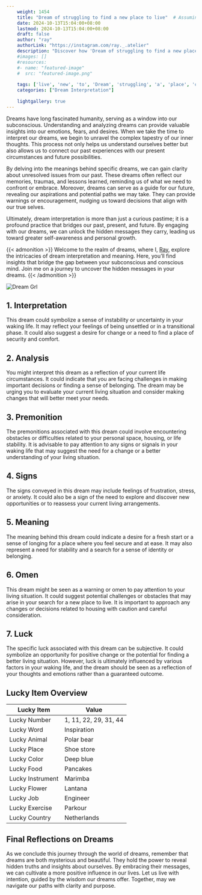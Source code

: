 ```yaml
---
    weight: 1454
    title: "Dream of struggling to find a new place to live"  # Assuming 'title' column exists
    date: 2024-10-13T15:04:00+08:00
    lastmod: 2024-10-13T15:04:00+08:00
    draft: false
    author: "ray"
    authorLink: "https://instagram.com/ray._.atelier"
    description: "Discover how 'Dream of struggling to find a new place to live' can interpret your future and uncover its significant meanings in your life."
    #images: []
    #resources:
    #- name: "featured-image"
    #  src: "featured-image.png"
    
    tags: ['live', 'new', 'to', 'Dream', 'struggling', 'a', 'place', 'of', 'find']
    categories: ["Dream Interpretation"]
    
    lightgallery: true
---
```

    
Dreams have long fascinated humanity, serving as a window into our subconscious. Understanding and analyzing dreams can provide valuable insights into our emotions, fears, and desires. When we take the time to interpret our dreams, we begin to unravel the complex tapestry of our inner thoughts. This process not only helps us understand ourselves better but also allows us to connect our past experiences with our present circumstances and future possibilities.

By delving into the meanings behind specific dreams, we can gain clarity about unresolved issues from our past. These dreams often reflect our memories, traumas, and lessons learned, reminding us of what we need to confront or embrace. Moreover, dreams can serve as a guide for our future, revealing our aspirations and potential paths we may take. They can provide warnings or encouragement, nudging us toward decisions that align with our true selves.

Ultimately, dream interpretation is more than just a curious pastime; it is a profound practice that bridges our past, present, and future. By engaging with our dreams, we can unlock the hidden messages they carry, leading us toward greater self-awareness and personal growth.

{{< admonition >}}
Welcome to the realm of dreams, where I, [Ray](https://instagram.com/ray._.atelier), explore the intricacies of dream interpretation and meaning. Here, you’ll find insights that bridge the gap between your subconscious and conscious mind. Join me on a journey to uncover the hidden messages in your dreams.
{{< /admonition >}}

![Dream Grl](https://cdn.pixabay.com/photo/2017/11/02/03/35/gothic-2910057_1280.jpg "Dream Grl")

## 1. Interpretation
 This dream could symbolize a sense of instability or uncertainty in your waking life. It may reflect your feelings of being unsettled or in a transitional phase. It could also suggest a desire for change or a need to find a place of security and comfort.

## 2. Analysis
 You might interpret this dream as a reflection of your current life circumstances. It could indicate that you are facing challenges in making important decisions or finding a sense of belonging. The dream may be urging you to evaluate your current living situation and consider making changes that will better meet your needs.

## 3. Premonition
 The premonitions associated with this dream could involve encountering obstacles or difficulties related to your personal space, housing, or life stability. It is advisable to pay attention to any signs or signals in your waking life that may suggest the need for a change or a better understanding of your living situation.

## 4. Signs
 The signs conveyed in this dream may include feelings of frustration, stress, or anxiety. It could also be a sign of the need to explore and discover new opportunities or to reassess your current living arrangements.

## 5. Meaning
 The meaning behind this dream could indicate a desire for a fresh start or a sense of longing for a place where you feel secure and at ease. It may also represent a need for stability and a search for a sense of identity or belonging.

## 6. Omen
 This dream might be seen as a warning or omen to pay attention to your living situation. It could suggest potential challenges or obstacles that may arise in your search for a new place to live. It is important to approach any changes or decisions related to housing with caution and careful consideration.

## 7. Luck
 The specific luck associated with this dream can be subjective. It could symbolize an opportunity for positive change or the potential for finding a better living situation. However, luck is ultimately influenced by various factors in your waking life, and the dream should be seen as a reflection of your thoughts and emotions rather than a guaranteed outcome.

## Lucky Item Overview
| Lucky Item          | Value              |
|---------------|--------------------|
| Lucky Number        | 1, 11, 22, 29, 31, 44  |
| Lucky Word          | Inspiration |
| Lucky Animal        | Polar bear |
| Lucky Place         | Shoe store     |
| Lucky Color         | Deep blue     |
| Lucky Food          | Pancakes      |
| Lucky Instrument    | Marimba |
| Lucky Flower        | Lantana    |
| Lucky Job           | Engineer       |
| Lucky Exercise      | Parkour  |
| Lucky Country       | Netherlands    |


##  Final Reflections on Dreams

As we conclude this journey through the world of dreams, remember that dreams are both mysterious and beautiful. They hold the power to reveal hidden truths and insights about ourselves. By embracing their messages, we can cultivate a more positive influence in our lives. Let us live with intention, guided by the wisdom our dreams offer. Together, may we navigate our paths with clarity and purpose.
